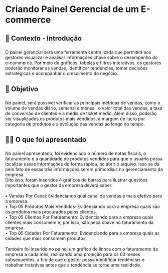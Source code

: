 <h1 align="left">Criando Painel Gerencial de um E-commerce</h1>

###

<h2 align="left">📁 Contexto - Introdução</h2>

###

<p align="left">O painel gerencial será uma ferramenta centralizada que permitirá aos gestores visualizar e analisar informações chave sobre o desempenho do e-commerce. Por meio de gráficos, tabelas e filtros interativos, os gestores poderão monitorar as vendas, identificar tendências, tomar decisões estratégicas e acompanhar o crescimento do negócio.</p>

###

<h2 align="left">🎯 Objetivo</h2>

###

<p align="left">No painel, será possível verificar as principais métricas de vendas, como o volume de vendas diário, semanal e mensal, o valor total das vendas, a taxa de conversão de clientes e a média de ticket médio. Além disso, poderão ser visualizados os produtos mais vendidos, a margem de lucro por categoria de produtos e a evolução das vendas ao longo do tempo.</p>

###

<h2 align="left">👨‍💻 O que foi apresentado</h2>

###

<p align="left">No painel apresentado, foi evidenciado o número de notas fiscais, o faturamento e a quantidade de produtos vendidos para que o usuário possa localizar essas informações de forma rápida, ao abrir o arquivo. Isso se dá pelo fato de essas três informações serem primordiais no gerenciamento da empresa.<br>Dito isso, foram inseridos 4 gráficos de barras para ilustrar questões importantes que o gestor da empresa deverá saber:<br><br>• Vendas Por Canal: Evidenciando qual canal de vendas é mais efetivo para a empresa.<br>• Top 05 Produtos Mais Vendidos: Evidenciando para a empresa quais são os produtos mais procurados pelos clientes. <br>• Top 05 Clientes Por Faturamento: Evidenciando para a empresa quais clientes mais consomem e, por isso, são peça chave no faturamento da empresa. <br>• Top 05 Cidades Por Faturamento: Evidenciando para a empresa quais as cidades que mais consomem produtos.<br><br>Também foi inserido no painel um gráfico de linhas com o faturamento da empresa a cada mês, realizando uma projeção para os 03 meses subsequentes, a fim de que o gestor possa identificar tendências e trabalhar tratativas antes que a tendência se torne uma realidade.</p>

###
